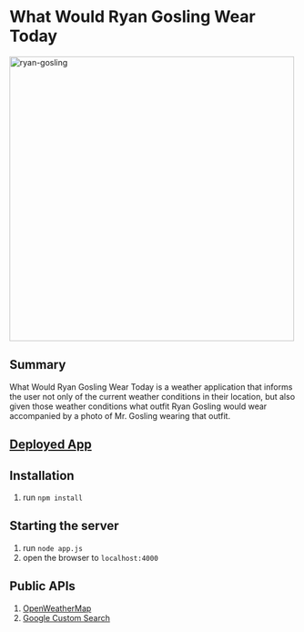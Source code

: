 # What Would Ryan Gosling Wear Today

<img width="500" alt="ryan-gosling" src="https://user-images.githubusercontent.com/9114397/29091813-19859e56-7c52-11e7-9962-db9766bd77da.png">

## Summary
What Would Ryan Gosling Wear Today is a weather application that informs the user not only of the current weather conditions in their location, but also given those weather conditions what outfit Ryan Gosling would wear accompanied by a photo of Mr. Gosling wearing that outfit.

## <a target="_blank" href="http://www.whatwouldryangoslingwear.today/">Deployed App</a>

## Installation
1. run `npm install`

## Starting the server
1. run `node app.js`
2. open the browser to `localhost:4000`

## Public APIs
1. <a target="_blank" href="https://openweathermap.org/api">OpenWeatherMap</a>
2. <a target="_blank" href="https://developers.google.com/custom-search/">Google Custom Search</a>
